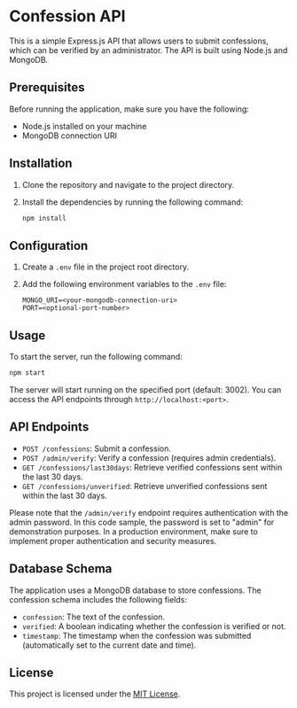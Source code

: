 # Confession API

This is a simple Express.js API that allows users to submit confessions, which can be verified by an administrator. The API is built using Node.js and MongoDB.

## Prerequisites

Before running the application, make sure you have the following:

- Node.js installed on your machine
- MongoDB connection URI

## Installation

1. Clone the repository and navigate to the project directory.
2. Install the dependencies by running the following command:

   ```bash
   npm install
   ```

## Configuration

1. Create a `.env` file in the project root directory.
2. Add the following environment variables to the `.env` file:

   ```
   MONGO_URI=<your-mongodb-connection-uri>
   PORT=<optional-port-number>
   ```

## Usage

To start the server, run the following command:

```bash
npm start
```

The server will start running on the specified port (default: 3002). You can access the API endpoints through `http://localhost:<port>`.

## API Endpoints

- `POST /confessions`: Submit a confession.
- `POST /admin/verify`: Verify a confession (requires admin credentials).
- `GET /confessions/last30days`: Retrieve verified confessions sent within the last 30 days.
- `GET /confessions/unverified`: Retrieve unverified confessions sent within the last 30 days.

Please note that the `/admin/verify` endpoint requires authentication with the admin password. In this code sample, the password is set to "admin" for demonstration purposes. In a production environment, make sure to implement proper authentication and security measures.

## Database Schema

The application uses a MongoDB database to store confessions. The confession schema includes the following fields:

- `confession`: The text of the confession.
- `verified`: A boolean indicating whether the confession is verified or not.
- `timestamp`: The timestamp when the confession was submitted (automatically set to the current date and time).

## License

This project is licensed under the [MIT License](https://opensource.org/licenses/MIT).